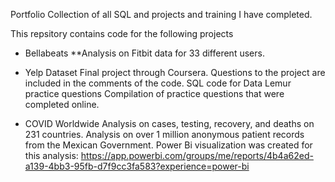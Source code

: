 
Portfolio
Collection of all SQL and  projects and training I have completed.

This repsitory contains code for the following projects

* Bellabeats
  **Analysis on Fitbit data for 33 different users.

* Yelp Dataset
  Final project through Coursera. Questions to the project are included in the comments of the code.
  SQL code for Data Lemur practice questions
  Compilation of practice questions that were completed online.

* COVID Worldwide
  Analysis on cases, testing, recovery, and deaths on 231 countries.
  Analysis on over 1 million anonymous patient records from the Mexican Government.
  Power Bi visualization was created for this analysis: https://app.powerbi.com/groups/me/reports/4b4a62ed-a139-4bb3-95fb-d7f9cc3fa583?experience=power-bi
